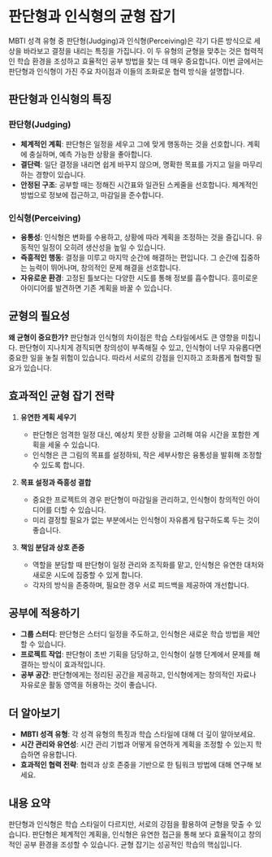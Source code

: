 # 판단형과 인식형의 균형 잡기

MBTI 성격 유형 중 판단형(Judging)과 인식형(Perceiving)은 각기 다른 방식으로 세상을 바라보고 결정을 내리는 특징을 가집니다. 이 두 유형의 균형을 맞추는 것은 협력적인 학습 환경을 조성하고 효율적인 공부 방법을 찾는 데 매우 중요합니다. 이번 글에서는 판단형과 인식형이 가진 주요 차이점과 이들의 조화로운 협력 방식을 설명합니다.

## 판단형과 인식형의 특징

### 판단형(Judging)
- **체계적인 계획**: 판단형은 일정을 세우고 그에 맞게 행동하는 것을 선호합니다. 계획에 충실하며, 예측 가능한 상황을 좋아합니다.
- **결단력**: 일단 결정을 내리면 쉽게 바꾸지 않으며, 명확한 목표를 가지고 일을 마무리하는 경향이 있습니다.
- **안정된 구조**: 공부할 때는 정해진 시간표와 일관된 스케줄을 선호합니다. 체계적인 방법으로 정보에 접근하고, 마감일을 준수합니다.

### 인식형(Perceiving)
- **융통성**: 인식형은 변화를 수용하고, 상황에 따라 계획을 조정하는 것을 즐깁니다. 유동적인 일정이 오히려 생산성을 높일 수 있습니다.
- **즉흥적인 행동**: 결정을 미루고 마지막 순간에 해결하는 편입니다. 그 순간에 집중하는 능력이 뛰어나며, 창의적인 문제 해결을 선호합니다.
- **자유로운 환경**: 고정된 틀보다는 다양한 시도를 통해 정보를 흡수합니다. 흥미로운 아이디어를 발견하면 기존 계획을 바꿀 수 있습니다.

## 균형의 필요성

**왜 균형이 중요한가?** 판단형과 인식형의 차이점은 학습 스타일에서도 큰 영향을 미칩니다. 판단형이 지나치게 경직되면 창의성이 부족해질 수 있고, 인식형이 너무 자유롭다면 중요한 일을 놓칠 위험이 있습니다. 따라서 서로의 강점을 인지하고 조화롭게 협력할 필요가 있습니다.

## 효과적인 균형 잡기 전략

1. **유연한 계획 세우기**
   - 판단형은 엄격한 일정 대신, 예상치 못한 상황을 고려해 여유 시간을 포함한 계획을 세울 수 있습니다.
   - 인식형은 큰 그림의 목표를 설정하되, 작은 세부사항은 융통성을 발휘해 조정할 수 있도록 합니다.

2. **목표 설정과 즉흥성 결합**
   - 중요한 프로젝트의 경우 판단형이 마감일을 관리하고, 인식형이 창의적인 아이디어를 더할 수 있습니다.
   - 미리 결정할 필요가 없는 부분에서는 인식형이 자유롭게 탐구하도록 두는 것이 좋습니다.

3. **책임 분담과 상호 존중**
   - 역할을 분담할 때 판단형이 일정 관리와 조직화를 맡고, 인식형은 유연한 대처와 새로운 시도에 집중할 수 있게 합니다.
   - 각자의 방식을 존중하며, 필요한 경우 서로 피드백을 제공하여 개선합니다.

## 공부에 적용하기

- **그룹 스터디**: 판단형은 스터디 일정을 주도하고, 인식형은 새로운 학습 방법을 제안할 수 있습니다.
- **프로젝트 작업**: 판단형이 초반 기획을 담당하고, 인식형이 실행 단계에서 문제를 해결하는 방식이 효과적입니다.
- **공부 공간**: 판단형에게는 정리된 공간을 제공하고, 인식형에게는 창의적인 자료나 자유로운 활동 영역을 허용하는 것이 좋습니다.

## 더 알아보기

- **MBTI 성격 유형**: 각 성격 유형의 특징과 학습 스타일에 대해 더 깊이 알아보세요.
- **시간 관리와 유연성**: 시간 관리 기법과 어떻게 유연하게 계획을 조정할 수 있는지 학습하면 유용합니다.
- **효과적인 협력 전략**: 협력과 상호 존중을 기반으로 한 팀워크 방법에 대해 연구해 보세요.

## 내용 요약

판단형과 인식형은 학습 스타일이 다르지만, 서로의 강점을 활용하여 균형을 맞출 수 있습니다. 판단형은 체계적인 계획을, 인식형은 유연한 접근을 통해 보다 효율적이고 창의적인 공부 환경을 조성할 수 있습니다. 균형 잡기는 성공적인 학습의 핵심입니다.